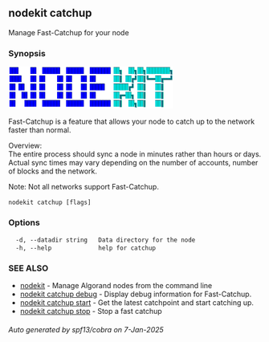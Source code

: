 ## nodekit catchup

Manage Fast-Catchup for your node

### Synopsis

                                                                                                 
<img alt="Terminal Render" src="/assets/nodekit.png" width="65%">                                          
                                                                                                 
                                                                                                 
Fast-Catchup is a feature that allows your node to catch up to the network faster than normal.   
                                                                                                 
Overview:                                                                                        
The entire process should sync a node in minutes rather than hours or days.                      
Actual sync times may vary depending on the number of accounts, number of blocks and the network.
                                                                                                 
Note: Not all networks support Fast-Catchup.                                                     

```
nodekit catchup [flags]
```

### Options

```
  -d, --datadir string   Data directory for the node
  -h, --help             help for catchup
```

### SEE ALSO

* [nodekit](/README.md)	 - Manage Algorand nodes from the command line
* [nodekit catchup debug](/man/nodekit_catchup_debug.md)	 - Display debug information for Fast-Catchup.
* [nodekit catchup start](/man/nodekit_catchup_start.md)	 - Get the latest catchpoint and start catching up.
* [nodekit catchup stop](/man/nodekit_catchup_stop.md)	 - Stop a fast catchup

###### Auto generated by spf13/cobra on 7-Jan-2025
